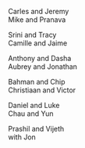 Carles and Jeremy  
Mike and Pranava  

Srini and Tracy  
Camille and Jaime  

Anthony and Dasha  
Aubrey and Jonathan  

Bahman and Chip  
Christiaan and Victor  

Daniel and Luke  
Chau and Yun  

Prashil and Vijeth  
 with Jon  
  
